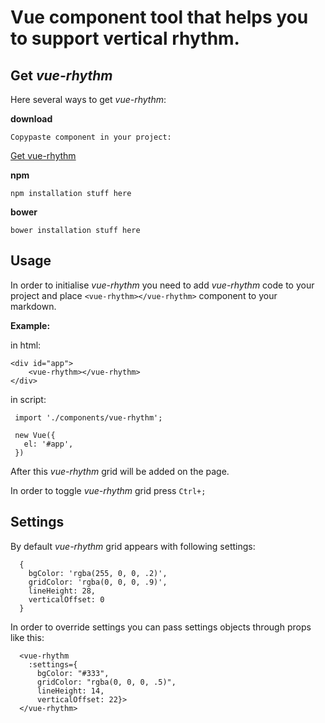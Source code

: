 # Vue component tool that helps you to support vertical rhythm.

Get *vue-rhythm*
----------

Here several ways to get *vue-rhythm*:

**download**

    Copypaste component in your project:
[Get vue-rhythm](https://raw.githubusercontent.com/psr1919plus21/vue-rhythm/master/vue-rhythm/index.js)

**npm**

    npm installation stuff here

**bower**

    bower installation stuff here


Usage
---------
In order to initialise *vue-rhythm*  you need to add *vue-rhythm* code to your project and place `<vue-rhythm></vue-rhythm>` component to your markdown.

**Example:**

in html:

    <div id="app">
    	<vue-rhythm></vue-rhythm>
    </div>


in script:

     import './components/vue-rhythm';

     new Vue({
       el: '#app',
     })


After this *vue-rhythm* grid will be added on the page.

In order to toggle *vue-rhythm* grid press `Ctrl+;`

Settings
---------

By default *vue-rhythm* grid appears with following settings:

      {
        bgColor: 'rgba(255, 0, 0, .2)',
        gridColor: 'rgba(0, 0, 0, .9)',
        lineHeight: 28,
        verticalOffset: 0
      }

In order to override settings you can pass settings objects through props like this:

      <vue-rhythm
        :settings={
          bgColor: "#333",
          gridColor: "rgba(0, 0, 0, .5)",
          lineHeight: 14,
          verticalOffset: 22}>
      </vue-rhythm>
